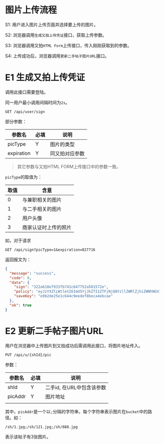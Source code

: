 # 图片上传流程

S1: 用户进入图片上传页面并选择要上传的图片。

S2: 浏览器调用`生成又拍上传凭证`接口，获取上传参数。

S3: 浏览器调用又拍`HTML Form`上传接口，传入刚刚获取到的参数。

S4: 上传成功后，浏览器调用`更新二手帖子图片URL`接口。

# E1 生成又拍上传凭证

调用此接口需要登陆。

同一用户最小调用间隔时间为`2s`。

``` 
GET /api/user/sign
```

部分参数：

| 参数名        | 必填   | 说明      |
| ---------- | ---- | ------- |
| picType    | Y    | 图片的类型   |
| expiration | Y    | 同又拍对应参数 |

> 其它参数与又拍HTML FORM上传接口中的参数一致。

`picType`的取值为：

| 取值   | 含意         |
| ---- | ---------- |
| 0    | 与兼职相关的图片   |
| 1    | 与二手相关的图片   |
| 2    | 用户头像       |
| 3    | 商家认证时上传的照片 |

如，对于请求

``` 
GET /api/sign?picType=1&expiration=827716
```

返回报文为：

``` json
{
  "message": "success",
  "code": 0,
  "data": {
    "sign": "322a618e7933fb741c647752a581572e",
    "policy": "eyJzYXZlLWtleSI6ImU5YjJkZTI1ZTFjNjQ0YzllZWRlZjhiZWNhNGViY2FlIiwiYnVja2V0IjoidGFvbGlqaWUtcGljIiwiZXhwaXJhdGlvbiI6ODI3NzE2fQ==",
    "saveKey": "e9b2de25e1c644c9eedef8beca4ebcae"
  },
  "ok": true
}
```



# E2 更新二手帖子图片URL

用户在浏览器中上传图片到又拍成功后需调用此接口，将图片地址传入。

``` 
PUT /api/u/{shId}/pic
```

参数：

| 参数名     | 必填   | 说明               |
| ------- | ---- | ---------------- |
| shId    | Y    | 二手id, 在URL中包含该参数 |
| picAddr | Y    | 图片地址             |
|         |      |                  |

其中，`picAddr`是一个以`;`分隔的字符串，每个字符串表示图片在`bucket`中的路径。如：

``` 
/sh/1.jpg;/sh/121.jpg;/sh/888.jpg
```

表示该帖子有3张图片。